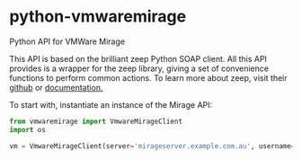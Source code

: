 # python-vmwaremirage
Python API for VMWare Mirage

This API is based on the brilliant zeep Python SOAP client. All this API provides is a wrapper for the zeep library, giving a set of convenience functions to perform common actions. To learn more about zeep, visit their [github](https://github.com/mvantellingen/python-zeep) or [documentation.](http://docs.python-zeep.org/en/master/)

To start with, instantiate an instance of the Mirage API:
```python
from vmwaremirage import VmwareMirageClient
import os

vm = VmwareMirageClient(server='mirageserver.example.com.au', username='svc-vmwaremirage', password=os.environ['VMWARE_MIRAGE_PASSWORD'])
```

